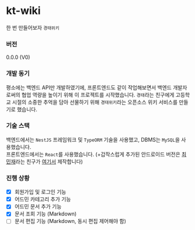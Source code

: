 # kt-wiki
한 번 만들어보자 `경태위키`

### 버전
0.0.0 (V0)

### 개발 동기
평소에는 백엔드 API만 개발하였기에, 프론트엔드도 같이 작업해보면서 백엔드 개발자로써의 협업 역량을 높이기 위해 이 프로젝트를 시작했습니다. `경태`라는 친구에게 고등학교 시절의 소중한 추억을 담아 선물하기 위해 `경태위키`라는 오픈소스 위키 서비스를 만들기로 했습니다.

### 기술 스택
백엔드에서는 `NestJS` 프레임워크 및 `TypeORM` 기술을 사용했고, DBMS는 `MySQL`을 사용했습니다.<br/>
프론트엔드에서는 `React`를 사용했습니다. 
(+갑작스럽게 추가된 안드로이드 버전은 [최민재](https://github.com/snack655)라는 친구가 [여기서](https://github.com/snack655/kt-wiki-Android) 제작합니다)

### 진행 상황
- [x] 회원가입 및 로그인 기능
- [x] 어드민 카테고리 추가 기능
- [x] 어드민 문서 추가 기능
- [x] 문서 조회 기능 (Markdown)
- [ ] 문서 편집 기능 (Markdown, 동시 편집 제어해야 함)

